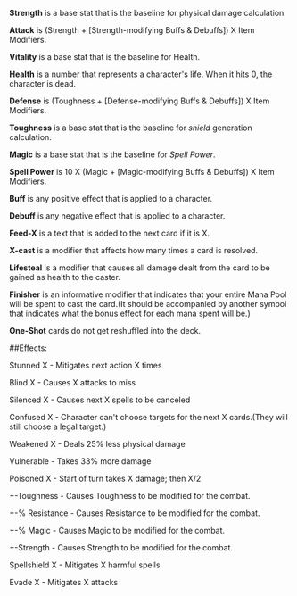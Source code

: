 **Strength** is a base stat that is the baseline for physical damage calculation.

**Attack**  is (Strength + [Strength-modifying Buffs & Debuffs]) X Item Modifiers.

**Vitality** is a base stat that is the baseline for Health.

**Health** is a number that represents a character's life. When it hits 0, the character is dead.

**Defense** is (Toughness + [Defense-modifying Buffs & Debuffs]) X Item Modifiers.

**Toughness** is a base stat that is the baseline for *shield* generation calculation.

**Magic** is a base stat that is the baseline for *Spell Power*.

**Spell Power** is 10 X (Magic + [Magic-modifying Buffs & Debuffs]) X Item Modifiers.

**Buff** is any positive effect that is applied to a character.

**Debuff** is any negative effect that is applied to a character.

**Feed-X** is a text that is added to the next card if it is X.

**X-cast** is a modifier that affects how many times a card is resolved.

**Lifesteal** is a modifier that causes all damage dealt from the card to be gained as health to the caster.

**Finisher** is an informative modifier that indicates that your entire Mana Pool will be spent to cast the card.(It should be accompanied by another symbol that indicates what the bonus effect for each mana spent will be.)

**One-Shot** cards do not get reshuffled into the deck.











##Effects:

Stunned X - Mitigates next action X times

Blind X - Causes X attacks to miss

Silenced X - Causes next X spells to be canceled

Confused X - Character can't choose targets for the next X cards.(They will still choose a legal target.)

Weakened X - Deals 25% less physical damage

Vulnerable - Takes 33% more damage

Poisoned X - Start of turn takes X damage; then X/2

+-Toughness - Causes Toughness to be modified for the combat. 

+-% Resistance - Causes Resistance to be modified for the combat. 

+-% Magic - Causes Magic to be modified for the combat. 

+-Strength - Causes Strength to be modified for the combat. 

Spellshield X - Mitigates X harmful spells

Evade X - Mitigates X attacks






